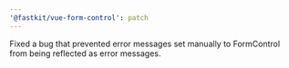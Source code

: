 ```yaml
---
'@fastkit/vue-form-control': patch
---
```


Fixed a bug that prevented error messages set manually to FormControl from being reflected as error messages.
